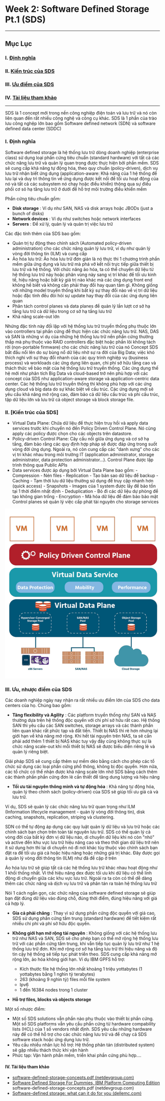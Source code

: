 # Week 2: Software Defined Storage Pt.1 (SDS)
---
## **Mục Lục**

### I. [Định nghĩa](#dn)

### II. [Kiến trúc của SDS](#archi)

### III. [Ưu điểm của SDS](#pros)

### IV. [Tài liệu tham khảo](#reference)
---

SDS là 1 concept mới trong nền công nghiệp điện toán và lưu trữ và nó còn liên quan đến rất nhiều công nghệ và công cụ khác. SDS là 1 phần của trào lưu công nghệp lớn bao gồm Software defined network (SDN) và software defined data center (SDDC)
<a name='dn'></a> 
### I. Định nghĩa

Software defined storage là hệ thống lưu trữ dòng doanh nghiệp (enterprise class) sử dụng loại phần cứng tiêu chuẩn (standard hardware) với tất cả các chức năng lưu trữ và quản lý quan trọng được thực hiện bởi phần mềm. SDS sẽ cung cấp khả năng tự động hóa, theo quy chuẩn (policy-driven), dịch vụ lưu trữ nhận biết ứng dụng (application-aware: Khả năng của 1 hệ thống để lưu lại và duy trì thông tin về ứng dụng được kết nối để tối ưu hoạt động của nó và tất cả các subsystem nó chạy hoặc điều khiển) thông qua sự điều phối cơ sỏ hạ tằng lưu trữ ở dưới để hỗ trợ môi trường điều khiển mềm

Phần cứng tiêu chuẩn gồm:

- **Disk storage** : Ví dụ như SAN, NAS và disk arrays hoặc JBODs (just a bunch of disks)
- **Network devices** : Ví dụ như switches hoặc network interfaces
- **Servers** : Để xử lý, quản lý và quản trị việc lưu trữ

Các đặc tính thêm của SDS bao gồm:

- Quản trị tự động theo chính sách (Automated policy-driven administration) cho các chức năng quản lý lưu trữ, ví dụ như quản lý vòng đời thông tin (ILM) và cung cấp
- Ảo hóa lưu trữ: Ảo hóa lưu trữ đơn giản là nó thực thi 1 chương trình phần mềm giữa ứng dụng và lưu trữ mà phá vỡ kết nối trực tiếp giữa thiết bị lưu trữ và hệ thống. Với chức năng ảo hóa, ta có thể chuyển dữ liệu từ hệ thống lưu trữ này hoặc phân vùng này sang vị trí khác để tối ưu kinh tế, hiệu năng hoặc bất kỳ giá trị nào khác mà các ứng dụng front end không hề biết và không cần phải thay đổi hay quan tâm gì. Không giống với những model truyền thống khi bất kỳ sự thay đổi nào về vị trí dữ liệu hoặc đặc tính đều đỏi hỏi sự update hay thay đổi của các ứng dụng liên quan
- Phân tách control planes và data planes để quản lý lần lượt cơ sở hạ tầng lưu trữ cà dữ liệu trong cơ sở hạ tầng lưu trữ
- Khả năng scale-out lớn

Nhứng đặc tính này đối lập với hệ thống lưu trữ truyền thống phụ thuộc lớn vào controllers tại phần cứng để thực hiện các chức năng lưu trữ. NAS, DAS và SAN là những ví dụ của những hệ thống lưu trữ nền phần cứng thường thấp mà phụ thuộc vào RAID controllers đặc biệt hoặc phần lõi không tách rời (non-portable firmware) cho các chức năng lưu trữ của nó
Concept SDS bắt đầu nổi lên do sự bùng nổ dữ liệu nhờ sự ra đời của Big Data; việc khó thích nghi với sự thay đổi nhanh của các quy trinh nghiệp vụ (business process) và workloads các ứng dụng liên quan, chi phí sở hữu tắng cao và thách thức về bảo mật của hệ thống lưu trữ truyền thống. 
Các ứng dụng thế hệ mới như phân tích Big Data và cloud-based trở nên phù hợp với các concept của SDS như application-aware storage và application-centric data center. Các hệ thống lưu trữ truyền thống thì không phù hợp với các ứng dụng cloud và big data do sự khác biệt về cấu trúc. Các ứng dụng mới sẽ yêu cầu khả năng mở rộng cao, đảm bảo cả dữ liệu cấu trúc và phi cấu trúc, tập dữ liệu lớn và lưu trữ cả object storage và block storage file.

<a name='archie'></a> 
### II. [Kiến trúc của SDS]
- Virtual Data Plane: Chứa dữ liệu để thực hiện truy hồi và apply data services trước khi chuyển nó đến Policy Driven Control Plane. Nó cũng apply các policy được chọn cho các objects trên datastore.
- Policy-driven Control Plane: Cây cầu nối giữa ứng dụng và cơ sở hạ tầng, đảm bảo rằng các quy định hợp pháp sẽ được đáp ứng trong suốt vòng đời ứng dụng. Ngoài ra, nó còn cung cấp các "danh xưng" cho các vị trí khác nhau trong môi trường IT (application administrator, storage administrator, data protection administrator...). Control Plane được lập trình thông qua Public APIs
- Data services được áp dụng bởi Virtual Data Plane bao gồm:
      - Compression - Nén files
      - Replication - Tạo bản sao dữ liệu để backup
      - Caching - Tạm thời lưu dữ liệu thường sử dụng để truy cập nhanh hơn (quick access)
      - Snapshots - Images của 1 system được lấy để bảo tồn tại 1 thời điểm nhất định
      - Deduplication - Bỏ đi các dữ liệu dự phòng để tạo không gian trống
      - Encryption - Mã hóa dữ liệu để đảm bảo bảo mật
Control planes sẽ quản lý việc cấp phát tài nguyên cho storage services


<img src="./Images/archi.png">


<a name='pros'></a> 

### III. Ưu, nhược điểm của SDS

Các doanh nghiệp ngày nay nhận ra rất nhiều ưu điểm lớn của SDS cho data centers của họ. Chúng bao gồm:

- **Tăng flexibility và Agility** : Các platform truyền thống như SAN và NAS thường dựa trên hệ thống độc quyền với chi phí sở hữu rất cao. Hệ thống SAN thì yêu cầu các SAN switches, storage arrays và các thành phần liên quan khác rất phức tạp và đắt tiền. Thiết bị NAS thì rẻ hơn nhưng lại giới hạn về khả năng mở rộng. Khi hết tài nguyên trên NAS, ta sẽ cần phải add thêm 1 thiết bị NAS khác tuy vậy đây cũng không thực sự là chức năng scale-out khi mỗi thiết bị NAS sẽ được biểu diễn riêng lẻ và quản lý riêng biệt.

Giải pháp SDS sẽ cung cấp thêm sự mềm dẻo bằng cách cho phép các tổ chức sử dụng các loại phần cứng phổ thông, không bị độc quyền. Hơn nữa, các tổ chức có thể nhận được khả năng scale lớn nhờ SDS bằng cách thêm các thành phần phần cứng đơn lẻ cần thiết để tăng dung lượng và hiệu năng

- **Tối ưu tài nguyên thông minh và tự động hóa** : Khả năng tự động hóa, quản lý theo chính sách (policy-driven) của SDS sẽ giúp tối ưu giá cả và lưu trữ.

Ví dụ, SDS sẽ quản lý các chức năng lưu trữ quan trọng như ILM (Information lifecycle management - quản lý vòng đời thông tin), disk caching, snapshots, replication, striping và clustering.

SDN có thể tự động áp dụng các quy luật quản lý dữ liệu và lưu trữ hoặc các chính sách bạn chọn trên toàn tài nguyên lưu trữ. SDS có thể quản lý cả vòng đời của bất kỳ đơn vị dữ liệu nào, di chuyển dữ liệu khi nó còn &quot;nhỏ&quot; và active đến khu vực lưu trữ hiệu năng cao và theo thời gian dữ liệu trở nên ít sử dụng hơn thì lại di chuyển nó đi nơi khác tùy thuộc vào chính sách bạn đặt ra để tối ưu giá cả hoặc hiệu năng hoặc những giá trị khác. Đây được gọi à quản lý vòng đời thông tin (ILM) như đã đề cập ở trên

Ảo hóa lưu trữ sẽ giúp tất cả các hệ thống lưu trữ khác nhau hoạt động như 1 khối thống nhất. Vì thế hiệu năng dex được tối ưu khi dữ liệu có thể linh động di chuyển giữa các khu vực lưu trữ. Ngoài ra ta còn có thể dễ dàng thêm các chức năng và dịch vụ lưu trữ và phân tán ra toàn hệ thống lưu trữ

Nói 1 cách ngắn gọn, các chức năng của software defined storage sẽ giúp bạn đặt đúng dữ liệu vào đúng chỗ, đúng thời điểm, đúng hiệu năng với giá cả hợp lý.

- **Gía cả phải chăng** : Thay vì sử dụng phần cứng độc quyền với giá cao, SDS sử dụng phần cứng tầm trung (standard hardware) để tiết kiệm rất nhiều chi phí và phí sở hữu độc quyền.
- **Không giới hạn mở rộng tài nguyên** : Không giống với các hệ thống lưu trữ như NAS và SAN, SDS sẽ cho phép bạn có thể mở rộng hệ thống lưu trữ với các phần cứng tầm trung, khi vẫn tiếp tục quản lý lưu trữ như 1 hệ thống lưu trữ đơn. Khi mở rộng cơ sở hạ tầng lưu trữ thì hiệu năng và độ tin cậy hệ thống sẽ tiếp tục phát triển theo.
SDS cung cấp khả năng mở rộng lớn, ảo hóa không giới hạn. Ví dụ IBM GPFS hỗ trợ:

  - Kích thước file hệ thống lớn nhất khoảng 1 triệu yottabytes (1 yottabytes bằng 1 nghìn tỷ terabytes)
  - 263 (khoảng 9 nghìn tỷ) files mỗi file system
  - Ipv6
  - 1 đến 16384 nodes trong 1 cluster
- **Hỗ trợ files, blocks và objects storage**

Một số nhược điểm:
- Một số SDS solutions vẫn phần nào phụ thuộc vào thiết bị phần cứng. Một số SDS platforms vẫn yêu cầu phần cứng từ hardware compability lists (HCL) của 1 số vendors nhất định. SDS yêu cầu những hardware này để có thể hỗ trợ cho các chức năng lưu trữ và để chạy cả SDS software stack hoặc ứng dụng lưu trữ.
- Yêu cầu nhiều nhân lực hỗ trợ: Hệ thống phân tán (distributed system) sẽ gặp nhiều thách thức khi vận hành
- Phức tạp: Vận hành phần mềm, triển khai phần cứng phù hợp....
#### IV. Tài liệu tham khảo
- [software-defined-storage-concepts.pdf (netdevgroup.com)]([https://www.ibm.com/cloud/blog/object-vs-file-vs-block-storage](https://www.netdevgroup.com/online/support/courses/documentation/software-defined-storage-concepts.pdf))
- [Software Defined Storage For Dummies, IBM Platform Computing Edition ](https://www.doc-developpement-durable.org/file/Projets-informatiques/cours-&-manuels-informatiques/stockage/SoftwareDefinedStorageforDummies.pdf)
software-defined-storage-concepts.pdf (netdevgroup.com)
- [Software-defined storage: what can it do for you (dellemc.com)](https://education.dellemc.com/content/dam/dell-emc/documents/en-us/2015KS_Gloukhovtsev-Software-defined_StorageWhat_can_it_do_for_you.pdf)
